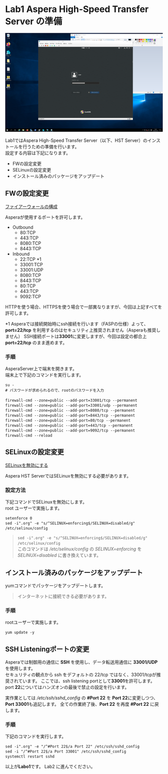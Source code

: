 # Lab1 Aspera High-Speed Transfer Server の準備

![test](https://github.com/keisz/aspera_handson/blob/master/images/Lab1/3.png)

Lab1ではAspera High-Speed Transfer Server（以下、HST Server）のインストールを行うための準備を行います。  
設定する内容は下記になります。

- FWの設定変更  
- SELinuxの設定変更  
- インストール済みのパッケージをアップデート  

## FWの設定変更  
[ファイアーウォールの構成](https://download.asperasoft.com/download/docs/entsrv/3.9.3/es_admin_linux/webhelp/index.html#dita/configuring_the_firewall.html)

Asperaが使用するポートを許可します。  
- Outbound
  - 80:TCP
  - 443:TCP
  - 8080:TCP 
  - 8443:TCP  
- Inbound
  - 22:TCP *1
  - 33001:TCP
  - 33001:UDP
  - 8080:TCP
  - 8443:TCP
  - 80:TCP
  - 443:TCP
  - 9092:TCP

HTTPを使う場合、HTTPSを使う場合で一部異なりますが、今回は上記すべてを許可します。  

*1 Asperaでは接続開始時にssh接続を行います（FASPの仕様）よって、**port=22/tcp** を利用するのはセキュリティ上推奨されません（Asperaも推奨しません）
SSH接続ポートは**33001**に変更しますが、今回は設定の都合上 **port=22/tcp** のまま進めます。  


### 手順  
AsperaServer上で端末を開きます。  
端末上で下記のコマンドを実行します。  

```
su - 
# パスワードが求められるので、rootのパスワードを入力  

firewall-cmd --zone=public --add-port=33001/tcp --permanent
firewall-cmd --zone=public --add-port=33001/udp --permanent
firewall-cmd --zone=public --add-port=8080/tcp --permanent
firewall-cmd --zone=public --add-port=8443/tcp --permanent
firewall-cmd --zone=public --add-port=80/tcp --permanent
firewall-cmd --zone=public --add-port=443/tcp --permanent
firewall-cmd --zone=public --add-port=9092/tcp --permanent
firewall-cmd --reload
```

## SELinuxの設定変更  
[SELinuxを無効にする](https://download.asperasoft.com/download/docs/entsrv/3.9.3/es_admin_linux/webhelp/index.html#general_external/dita/linux/disabling_selinux.html)

Aspera HST ServerではSELinuxを無効にする必要があります。

### 設定方法
下記コマンドでSELinuxを無効にします。  
root ユーザーで実施します。

```
setenforce 0
sed -i".org" -e "s/^SELINUX=enforcing$/SELINUX=disabled/g" /etc/selinux/config
```
  
> `sed -i".org" -e "s/^SELINUX=enforcing$/SELINUX=disabled/g" /etc/selinux/config`  
> このコマンドは */etc/selinux/config* の *SELINUX=enforcing* を *SELINUX=disabled* に書き換えています。


## インストール済みのパッケージをアップデート
yumコマンドでパッケージをアップデートします。
> インターネットに接続できる必要があります。  

### 手順    
rootユーザーで実施します。  

```
yum update -y
```

## SSH Listeningポートの変更
Asperaでは制御用の通信に **SSH** を使用し、データ転送用通信に **33001/UDP** を使用します。  
セキュリティの観点から ssh をデフォルトの 22/tcp ではなく、33001/tcpが推奨されています。
ここでは、ssh listening portとして**33001**を許可します。
port **22**についてはハンズオンの最後で禁止の設定を行います。  

実作業としては */etc/ssh/sshd_config* の **#Port 22** を **Port 22**に変更しつつ、**Port 33001**も追記します。
全ての作業終了後、**Port 22** を再度 **#Port 22** に戻します。

### 手順  
下記のコマンドを実行します。  

```
sed -i".org" -e "/^#Port 22$/a Port 22" /etc/ssh/sshd_config
sed -i "/^#Port 22$/a Port 33001" /etc/ssh/sshd_config
systemctl restart sshd
``` 



以上が**Labo1**です。
Lab2 に進んでください。  

